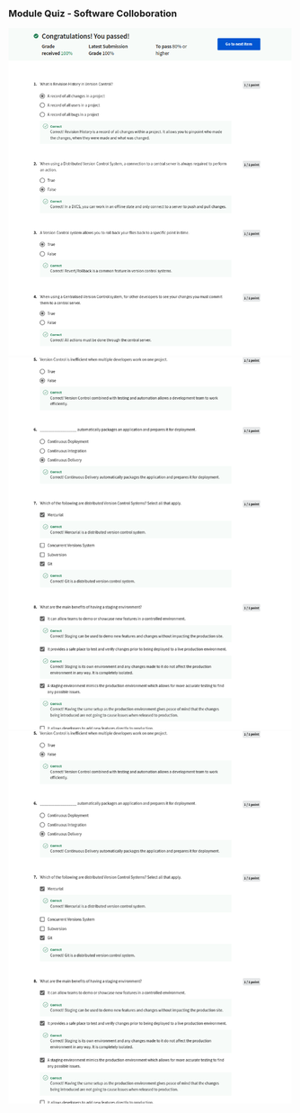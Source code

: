 ### Module Quiz - Software Colloboration    

![](/C3-Version-Control/week1/module-quiz-software-colloboration/ss1.png)
![](/C3-Version-Control/week1/module-quiz-software-colloboration/ss2.png)
![](/C3-Version-Control/week1/module-quiz-software-colloboration/ss2.png)